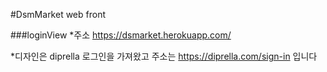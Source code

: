 #DsmMarket web front






###loginView
*주소 https://dsmarket.herokuapp.com/

*디자인은 diprella 로그인을 가져왔고 주소는 https://diprella.com/sign-in 입니다

